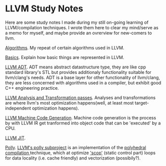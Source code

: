# LLVM Study Notes

Here are some study notes I made during my still on-going learning of LLVM/compilation techniques. I wrote them here to clear my mind/serve as a memo for myself, and maybe provide an ovrerview for new-comers to llvm.

[Algorithms](algorithms.html). My repeat of certain algorithms used in LLVM.

[Basics](basics.html). Explain how basic things are represented in LLVM.

[LLVM ADT](ADT.html). ADT means abstract datastructure type, they are like cpp standard library's STL but provides additionaly functionality suitable for llvm/clang's needs. ADT is a base layer for other functionality of llvm/clang, they are less concerned with algorithms used in a compiler, but exhibit good C++ engineering practice.

[LLVM Analysis and Transformation passes](passes.html). Analyses and transformations are where llvm's most optimization happens(well, at least most target-independent optimization happens).

[LLVM Machine Code Generation](mc.html). Machine code generation is the process by with LLVM IR get tranformed into object code that can be 'executed' by a CPU.

[LLVM JIT](jit.html).

[Polly](polly.html). [LLVM's polly subproject](http://polly.llvm.org) is an implementation of the <a href="http://polyhedral.info/"> polyhedral compilation </a> technique, which at optimize <a href="https://polly.llvm.org/doxygen/classpolly_1_1Scop.html"> 'scop'</a> (static control part) loops for data locality (i.e. cache friendly) and vectorization (possibily?).</p>
